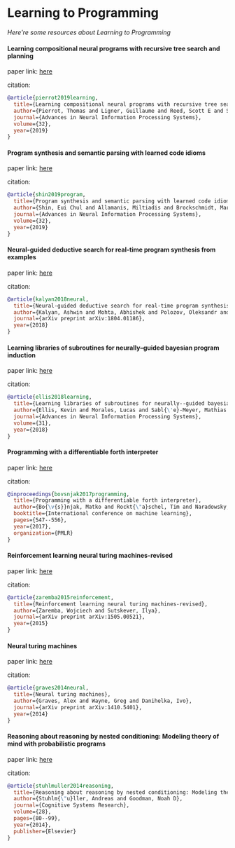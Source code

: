 # Learning to Programming
*Here're some resources about Learning to Programming*



#### Learning compositional neural programs with recursive tree search and planning

paper link: [here](https://proceedings.neurips.cc/paper/2019/file/95b431e51fc53692913da5263c214162-Paper.pdf)

citation: 
```bibtex
@article{pierrot2019learning,
  title={Learning compositional neural programs with recursive tree search and planning},
  author={Pierrot, Thomas and Ligner, Guillaume and Reed, Scott E and Sigaud, Olivier and Perrin, Nicolas and Laterre, Alexandre and Kas, David and Beguir, Karim and de Freitas, Nando},
  journal={Advances in Neural Information Processing Systems},
  volume={32},
  year={2019}
}
```
    


#### Program synthesis and semantic parsing with learned code idioms

paper link: [here](https://proceedings.neurips.cc/paper/2019/file/cff34ad343b069ea6920464ad17d4bcf-Paper.pdf)

citation: 
```bibtex
@article{shin2019program,
  title={Program synthesis and semantic parsing with learned code idioms},
  author={Shin, Eui Chul and Allamanis, Miltiadis and Brockschmidt, Marc and Polozov, Alex},
  journal={Advances in Neural Information Processing Systems},
  volume={32},
  year={2019}
}
```

#### Neural-guided deductive search for real-time program synthesis from examples

paper link: [here](https://arxiv.org/pdf/1804.01186)

citation: 
```bibtex
@article{kalyan2018neural,
  title={Neural-guided deductive search for real-time program synthesis from examples},
  author={Kalyan, Ashwin and Mohta, Abhishek and Polozov, Oleksandr and Batra, Dhruv and Jain, Prateek and Gulwani, Sumit},
  journal={arXiv preprint arXiv:1804.01186},
  year={2018}
}
```
    


#### Learning libraries of subroutines for neurally–guided bayesian program induction

paper link: [here](https://proceedings.neurips.cc/paper/2018/file/7aa685b3b1dc1d6780bf36f7340078c9-Paper.pdf)

citation: 
```bibtex
@article{ellis2018learning,
  title={Learning libraries of subroutines for neurally--guided bayesian program induction},
  author={Ellis, Kevin and Morales, Lucas and Sabl{\'e}-Meyer, Mathias and Solar-Lezama, Armando and Tenenbaum, Josh},
  journal={Advances in Neural Information Processing Systems},
  volume={31},
  year={2018}
}
```

#### Programming with a differentiable forth interpreter

paper link: [here](http://proceedings.mlr.press/v70/bosnjak17a/bosnjak17a.pdf)

citation: 
```bibtex
@inproceedings{bovsnjak2017programming,
  title={Programming with a differentiable forth interpreter},
  author={Bo{\v{s}}njak, Matko and Rockt{\"a}schel, Tim and Naradowsky, Jason and Riedel, Sebastian},
  booktitle={International conference on machine learning},
  pages={547--556},
  year={2017},
  organization={PMLR}
}
```
    
#### Reinforcement learning neural turing machines-revised

paper link: [here](https://arxiv.org/pdf/1505.00521)

citation: 
```bibtex
@article{zaremba2015reinforcement,
  title={Reinforcement learning neural turing machines-revised},
  author={Zaremba, Wojciech and Sutskever, Ilya},
  journal={arXiv preprint arXiv:1505.00521},
  year={2015}
}
```
    
    

#### Neural turing machines

paper link: [here](https://arxiv.org/pdf/1410.5401.pdf)

citation: 
```bibtex
@article{graves2014neural,
  title={Neural turing machines},
  author={Graves, Alex and Wayne, Greg and Danihelka, Ivo},
  journal={arXiv preprint arXiv:1410.5401},
  year={2014}
}
```


#### Reasoning about reasoning by nested conditioning: Modeling theory of mind with probabilistic programs

paper link: [here](http://web.stanford.edu/~ngoodman/papers/StuhlmuellerGoodman-CogSys-2013.pdf)

citation: 
```bibtex
@article{stuhlmuller2014reasoning,
  title={Reasoning about reasoning by nested conditioning: Modeling theory of mind with probabilistic programs},
  author={Stuhlm{\"u}ller, Andreas and Goodman, Noah D},
  journal={Cognitive Systems Research},
  volume={28},
  pages={80--99},
  year={2014},
  publisher={Elsevier}
}
```
     
    